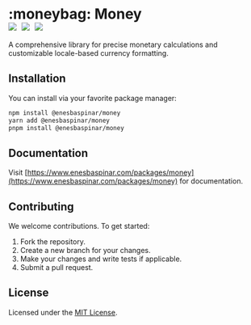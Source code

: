<h1>
 :moneybag: Money &nbsp;&nbsp;
 <div style="display: flex; gap: 10px;">
    <a href=""><img src="https://img.shields.io/endpoint?url=https://gist.githubusercontent.com/baspinarenes/2f738df7e195409cacd5c94b0f07d8bb/raw/test.json" /></a>
    <a href="http://hits.dwyl.com/baspinarenes/money">
      <img src="https://img.shields.io/endpoint?url=https%3A%2F%2Fhits.dwyl.com%2Fbaspinarenes%2Fmonefy.svg%3Fshow%3Dunique%3Flabel%3DHits&logo=buzzfeed&logoColor=white">
    </a>
    <a href="http://hits.dwyl.com/baspinarenes/money"><img src="https://github.com/baspinarenes/money/actions/workflows/release.yml/badge.svg" /></a>
  </div>
</h1>

A comprehensive library for precise monetary calculations and customizable locale-based currency formatting.

## Installation

You can install via your favorite package manager:

```bash
npm install @enesbaspinar/money
yarn add @enesbaspinar/money
pnpm install @enesbaspinar/money
```

## Documentation

Visit [https://www.enesbaspinar.com/packages/money](https://www.enesbaspinar.com/packages/money) for documentation.

## Contributing

We welcome contributions. To get started:

1. Fork the repository.
2. Create a new branch for your changes.
3. Make your changes and write tests if applicable.
4. Submit a pull request.

## License

Licensed under the [MIT License](LICENSE).
